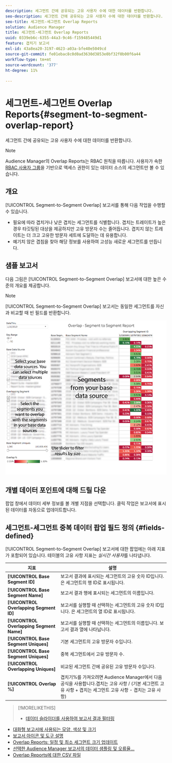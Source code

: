 ```yaml
---
description: 세그먼트 간에 공유되는 고유 사용자 수에 대한 데이터를 반환합니다.
seo-description: 세그먼트 간에 공유되는 고유 사용자 수에 대한 데이터를 반환합니다.
seo-title: 세그먼트-세그먼트 Overlap Reports
solution: Audience Manager
title: 세그먼트-세그먼트 Overlap Reports
uuid: 0339eb6c-6355-44a3-9c46-f159485449d1
feature: 겹치기 보고서
exl-id: 43a8ea20-3197-4623-a03a-bfe40e5049cd
source-git-commit: fe01ebac8c0d0ad3630d3853e0bf32f0b00f6a44
workflow-type: tm+mt
source-wordcount: '377'
ht-degree: 11%

---
```


# 세그먼트-세그먼트 Overlap Reports{#segment-to-segment-overlap-report}

세그먼트 간에 공유되는 고유 사용자 수에 대한 데이터를 반환합니다.

>[!NOTE]
>
>Audience Manager의 Overlap Reports는 RBAC 원칙을 따릅니다. 사용자가 속한 [RBAC 사용자 그룹](/help/using/features/administration/administration-overview.md)을 기반으로 액세스 권한이 있는 데이터 소스의 세그먼트만 볼 수 있습니다.

<!-- 

c_segment_segment_overlap.xml

 -->

## 개요

[!UICONTROL Segment-to-Segment Overlap] 보고서를 통해 다음 작업을 수행할 수 있습니다.

* 필요에 따라 겹치거나 낮은 겹치는 세그먼트를 식별합니다. 겹치는 트레이트가 높은 경우 타깃팅된 대상을 제공하지만 고유 방문자 수는 줄어듭니다. 겹치지 않는 트레이트는 더 크고 고유한 방문자 세트에 도달하는 데 유용합니다.
* 예기치 않은 겹침을 찾아 해당 정보를 사용하여 고성능 새로운 세그먼트를 만듭니다.

## 샘플 보고서

다음 그림은 [!UICONTROL Segment-to-Segment Overlap] 보고서에 대한 높은 수준의 개요를 제공합니다.

>[!NOTE]
>
>[!UICONTROL Segment-to-Segment Overlap] 보고서는 동일한 세그먼트를 자신과 비교할 때 빈 필드를 반환합니다.

![](assets/segment-to-segment-overlap.png)

## 개별 데이터 포인트에 대해 드릴 다운

팝업 창에서 데이터 세부 정보를 볼 개별 지점을 선택합니다. 클릭 작업은 보고서에 표시된 데이터를 자동으로 업데이트합니다.

## 세그먼트-세그먼트 중복 데이터 팝업 필드 정의 {#fields-defined}

<!-- 

r_s2s_data_pop.xml

 -->

[!UICONTROL Segment-to-Segment Overlap] 보고서에 대한 팝업에는 아래 지표가 포함되어 있습니다. 테이블의 고유 사항 지표는 *실시간 사용자*&#x200B;를 나타냅니다.

| 지표 | 설명 |
|---|---|
| **[!UICONTROL Base Segment ID]** | 보고서 결과에 표시되는 세그먼트의 고유 숫자 ID입니다. 은 세그먼트의 행 ID로 표시됩니다. |
| **[!UICONTROL Base Segment Name]** | 보고서 결과 행에 표시되는 세그먼트의 이름입니다. |
| **[!UICONTROL Overlapping Segment ID]** | 보고서를 실행할 때 선택하는 세그먼트의 고유 숫자 ID입니다. 은 세그먼트의 열 ID로 표시됩니다. |
| **[!UICONTROL Overlapping Segment Name]** | 보고서를 실행할 때 선택하는 세그먼트의 이름입니다. 보고서 결과 열에 나타납니다. |
| **[!UICONTROL Base Segment Uniques]** | 기본 세그먼트의 고유 방문자 수입니다. |
| **[!UICONTROL Base Segment Uniques]** | 중복 세그먼트에서 고유 방문자 수. |
| **[!UICONTROL Overlapping Uniques]** | 비교된 세그먼트 간에 공유된 고유 방문자 수입니다. |
| **[!UICONTROL Overlap %]** | 겹치기%를 가져오려면 Audience Manager에서 다음 공식을 사용합니다.겹치는 고유 사항 / (기본 세그먼트 고유 사항 + 겹치는 세그먼트 고유 사항 - 겹치는 고유 사항) |



>[!MORELIKETHIS]
>
>* [데이터 슬라이더를 사용하여 보고서 결과 필터링](../../reporting/dynamic-reports/data-sliders.md)
* [대화형 보고서에 사용되는 모양, 색상 및 크기](../../reporting/dynamic-reports/interactive-report-technology.md#shapes-colors-sizes)
* [보고서 아이콘 및 도구 설명](../../reporting/dynamic-reports/interactive-report-technology.md#icons-tools-explained)
* [Overlap Reports: 일정 및 최소 세그먼트 크기 업데이트](../../reporting/dynamic-reports/overlap-minimum-segment-size.md)
* [선택한 Audience Manager 보고서의 데이터 샘플링 및 오류율...](../../reporting/report-sampling.md)
* [Overlap Reports에 대한 CSV 파일](../../reporting/dynamic-reports/overlap-csv-files.md)

